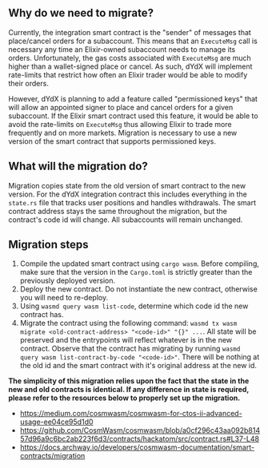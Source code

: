 ## Why do we need to migrate?
Currently, the integration smart contract is the "sender" of messages that place/cancel orders for a subaccount.
This means that an `ExecuteMsg` call is necessary any time an Elixir-owned subaccount needs to manage its orders.
Unfortunately, the gas costs associated with `ExecuteMsg` are much higher than a wallet-signed place or cancel. As such, dYdX will implement rate-limits that restrict how often an Elixir trader would be able to modify their orders.

However, dYdX is planning to add a feature called "permissioned keys" that will allow an appointed signer to place and cancel orders for a given subaccount. If the Elixir smart contract used this feature, it would be able to avoid the rate-limits on `ExecuteMsg` thus allowing Elixir to trade more frequently and on more markets. Migration is necessary to use a new version of the smart contract that supports permissioned keys.

## What will the migration do?

Migration copies state from the old version of smart contract to the new version. For the dYdX integration contract this includes everything in the `state.rs` file that tracks user positions and handles withdrawals. The smart contract address stays the same throughout the migration, but the contract's code id will change. All subaccounts will remain unchanged.

## Migration steps

1. Compile the updated smart contract using `cargo wasm`. Before compiling, make sure that the version in the `Cargo.toml` is strictly greater than the previously deployed version.
2. Deploy the new contract. Do not instantiate the new contract, otherwise you will need to re-deploy.
3. Using `wasmd query wasm list-code`, determine which code id the new contract has.
4. Migrate the contract using the following command: `wasmd tx wasm migrate <old-contract-address> "<code-id>" "{}" ...`. All state will be preserved and the entrypoints will reflect whatever is in the new contract.
Observe that the contract has migrating by running `wasmd query wasm list-contract-by-code "<code-id>"`. There will be nothing at the old id and the smart contract with it's original address at the new id.

**The simplicity of this migration relies upon the fact that the state in the new and old contracts is identical. If any difference in state is required, please refer to the resources below to properly set up the migration.**

- https://medium.com/cosmwasm/cosmwasm-for-ctos-ii-advanced-usage-ee04ce95d1d0
- https://github.com/CosmWasm/cosmwasm/blob/a0cf296c43aa092b81457d96a9c6bc2ab223f6d3/contracts/hackatom/src/contract.rs#L37-L48
- https://docs.archway.io/developers/cosmwasm-documentation/smart-contracts/migration